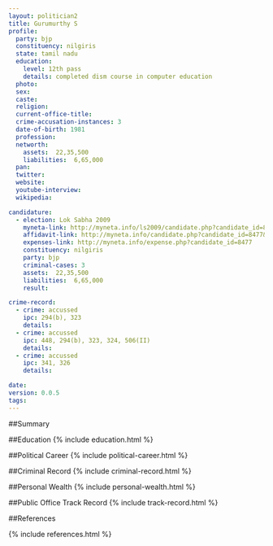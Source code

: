 ```yaml
---
layout: politician2
title: Gurumurthy S
profile: 
  party: bjp
  constituency: nilgiris
  state: tamil nadu
  education: 
    level: 12th pass
    details: completed dism course in computer education
  photo: 
  sex: 
  caste: 
  religion: 
  current-office-title: 
  crime-accusation-instances: 3
  date-of-birth: 1981
  profession: 
  networth: 
    assets:  22,35,500
    liabilities:  6,65,000
  pan: 
  twitter: 
  website: 
  youtube-interview: 
  wikipedia: 

candidature: 
  - election: Lok Sabha 2009
    myneta-link: http://myneta.info/ls2009/candidate.php?candidate_id=8477
    affidavit-link: http://myneta.info/candidate.php?candidate_id=8477&scan=original
    expenses-link: http://myneta.info/expense.php?candidate_id=8477
    constituency: nilgiris 
    party: bjp
    criminal-cases: 3
    assets:  22,35,500
    liabilities:  6,65,000
    result:  

crime-record: 
  - crime: accussed
    ipc: 294(b), 323
    details:    
  - crime: accussed
    ipc: 448, 294(b), 323, 324, 506(II)
    details:    
  - crime: accussed
    ipc: 341, 326
    details:    

date: 
version: 0.0.5
tags: 
---
```

##Summary


##Education
{% include education.html %}


##Political Career
{% include political-career.html %}


##Criminal Record
{% include criminal-record.html %}


##Personal Wealth
{% include personal-wealth.html %}


##Public Office Track Record
{% include track-record.html %}


##References


{% include references.html %}